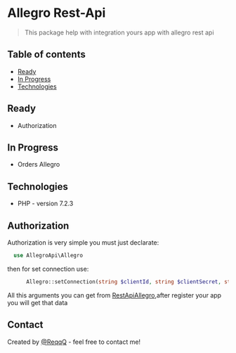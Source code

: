 # Allegro Rest-Api
> This package help with integration yours app with allegro rest api

## Table of contents
* [Ready](#ready)
* [In Progress](#in-progress)
* [Technologies](#technologies)


## Ready
* Authorization

## In Progress
* Orders Allegro

## Technologies
* PHP    - version 7.2.3
## Authorization
  Authorization is very simple you must just declarate:
  ```php
    use AllegroApi\Allegro
  ```
  then for set connection use:
  ```php
        Allegro::setConnection(string $clientId, string $clientSecret, string $redirectUrl)
  ```
   All this arguments you can get from [RestApiAllegro](https://apps.developer.allegro.pl/new),after register your app you will get that data
## Contact
Created by [@ReqqQ](https://github.com/ReqqQ) - feel free to contact me!
